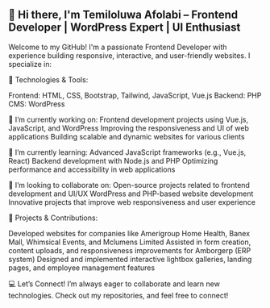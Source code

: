## 👋 Hi there, I'm Temiloluwa Afolabi – Frontend Developer | WordPress Expert | UI Enthusiast

Welcome to my GitHub! I'm a passionate Frontend Developer with experience building responsive, interactive, and user-friendly websites. I specialize in:

🚀 Technologies & Tools:

Frontend: HTML, CSS, Bootstrap, Tailwind, JavaScript, Vue.js
Backend: PHP
CMS: WordPress

🔭 I’m currently working on:
Frontend development projects using Vue.js, JavaScript, and WordPress
Improving the responsiveness and UI of web applications
Building scalable and dynamic websites for various clients

🌱 I’m currently learning:
Advanced JavaScript frameworks (e.g., Vue.js, React)
Backend development with Node.js and PHP
Optimizing performance and accessibility in web applications

👯 I’m looking to collaborate on:
Open-source projects related to frontend development and UI/UX
WordPress and PHP-based website development
Innovative projects that improve web responsiveness and user experience

📌 Projects & Contributions:

Developed websites for companies like Amerigroup Home Health, Banex Mall, Whimsical Events, and Mclumens Limited
Assisted in form creation, content uploads, and responsiveness improvements for Amborgerp (ERP system)
Designed and implemented interactive lightbox galleries, landing pages, and employee management features

💻 Let’s Connect!
I’m always eager to collaborate and learn new technologies. Check out my repositories, and feel free to connect!



<!--
**Temmy6710/Temmy6710** is a ✨ _special_ ✨ repository because its `README.md` (this file) appears on your GitHub profile.

Here are some ideas to get you started:

- 🔭 I’m currently working on ...
- 🌱 I’m currently learning ...
- 👯 I’m looking to collaborate on ...
- 🤔 I’m looking for help with ...
- 💬 Ask me about ...
- 📫 How to reach me: ...
- 😄 Pronouns: ...
- ⚡ Fun fact: ...
-->
